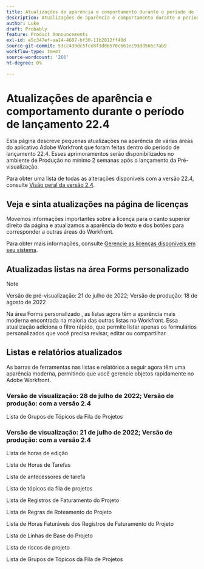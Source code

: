 ```yaml
---
title: Atualizações de aparência e comportamento durante o período de lançamento 22.4
description: Atualizações de aparência e comportamento durante o período de lançamento 22.4
author: Luke
draft: Probably
feature: Product Announcements
exl-id: e5c347ef-aa14-4607-bf30-11b2812ff40d
source-git-commit: 53cc430dc5fce8f3d0b570c661ec93dd566c7ab9
workflow-type: tm+mt
source-wordcount: '266'
ht-degree: 0%

---
```


# Atualizações de aparência e comportamento durante o período de lançamento 22.4

Esta página descreve pequenas atualizações na aparência de várias áreas do aplicativo Adobe Workfront que foram feitas dentro do período de lançamento 22.4. Esses aprimoramentos serão disponibilizados no ambiente de Produção no mínimo 2 semanas após o lançamento da Pré-visualização.

Para obter uma lista de todas as alterações disponíveis com a versão 22.4, consulte [Visão geral da versão 2.4](/help/quicksilver/product-announcements/product-releases/22.4-release-activity/22-4-release-overview.md).

## Veja e sinta atualizações na página de licenças

Movemos informações importantes sobre a licença para o canto superior direito da página e atualizamos a aparência do texto e dos botões para corresponder a outras áreas do Workfront.

Para obter mais informações, consulte [Gerencie as licenças disponíveis em seu sistema](/help/quicksilver/administration-and-setup/get-started-wf-administration/manage-available-licenses-in-your-system.md).

## Atualizadas listas na área Forms personalizado

>[!NOTE]
>
>Versão de pré-visualização: 21 de julho de 2022; Versão de produção: 18 de agosto de 2022

Na área Forms personalizado , as listas agora têm a aparência mais moderna encontrada na maioria das outras listas no Workfront. Essa atualização adiciona o filtro rápido, que permite listar apenas os formulários personalizados que você precisa revisar, editar ou compartilhar.

## Listas e relatórios atualizados

As barras de ferramentas nas listas e relatórios a seguir agora têm uma aparência moderna, permitindo que você gerencie objetos rapidamente no Adobe Workfront.

### Versão de visualização: 28 de julho de 2022; Versão de produção: com a versão 2.4

Lista de Grupos de Tópicos da Fila de Projetos

### Versão de visualização: 21 de julho de 2022; Versão de produção: com a versão 2.4

Lista de horas de edição

Lista de Horas de Tarefas

Lista de antecessores de tarefa

Lista de tópicos da fila de projetos

Lista de Registros de Faturamento do Projeto

Lista de Regras de Roteamento do Projeto

Lista de Horas Faturáveis dos Registros de Faturamento do Projeto

Lista de Linhas de Base do Projeto

Lista de riscos de projeto

Lista de Grupos de Tópicos da Fila de Projetos
